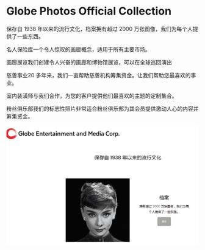 # Globe Photos Official Collection

保存自 1938 年以来的流行文化，档案拥有超过 2000 万张图像，我们为每个人提供了一些东西。

名人保险库一个令人惊叹的画廊概念，适用于所有主要市场。

画廊展览我们创建令人兴奋的画廊和博物馆展览，可以在全球巡回演出

慈善事业20 多年来，我们一直帮助慈善机构筹集资金。让我们帮助您最喜欢的事业。

室内装潢师与我们合作，为您的客户提供他们最喜欢的主题的定制集合。

粉丝俱乐部我们的标志性照片非常适合粉丝俱乐部为其会员提供激动人心的内容并筹集资金。



![NFT](1234547.png)
